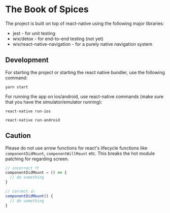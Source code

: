 # The Book of Spices
The project is built on top of react-native using the following major libraries:
* jest - for unit testing
* wix/detox - for end-to-end testing (not yet)
* wix/react-native-navigation - for a purely native navigation system


## Development
For starting the project or starting the react native bundler, use the following command:
```
yarn start
```

For running the app on ios/android, use react-native commands (make sure that you have the simulator/emulator running):
```
react-native run-ios
```
```
react-native run-android
```

## Caution
Please do not use arrow functions for react's lifecycle functions like `componentDidMount`, `componentWillMount` etc. This breaks the hot module patching for regarding screen.
```js
// incorrect 👎
componentDidMount = () => {
  // do something
}

// correct 👍
componentDidMount() {
  // do something
}
```
